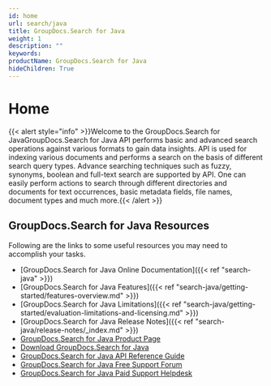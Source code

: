 ```yaml
---
id: home
url: search/java
title: GroupDocs.Search for Java
weight: 1
description: ""
keywords: 
productName: GroupDocs.Search for Java
hideChildren: True
---
```

#  Home 

{{< alert style="info" >}}Welcome to the GroupDocs.Search for JavaGroupDocs.Search for Java API performs basic and advanced search operations against various formats to gain data insights. API is used for indexing various documents and performs a search on the basis of different search query types. Advance searching techniques such as fuzzy, synonyms, boolean and full-text search are supported by API. One can easily perform actions to search through different directories and documents for text occurrences, basic metadata fields, file names, document types and much more.{{< /alert >}}

## GroupDocs.Search for Java Resources

Following are the links to some useful resources you may need to accomplish your tasks.

*   [GroupDocs.Search for Java Online Documentation]({{< ref "search-java" >}})
*   [GroupDocs.Search for Java Features]({{< ref "search-java/getting-started/features-overview.md" >}})
*   [GroupDocs.Search for Java Limitations]({{< ref "search-java/getting-started/evaluation-limitations-and-licensing.md" >}})
*   [GroupDocs.Search for Java Release Notes]({{< ref "search-java/release-notes/_index.md" >}})
*   [GroupDocs.Search for Java Product Page](https://products.groupdocs.com/search/java)
*   [Download GroupDocs.Search for Java](https://artifact.groupdocs.com/webapp/#/artifacts/browse/tree/General/repo/com/groupdocs/groupdocs-search)
*   [GroupDocs.Search for Java API Reference Guide](https://apireference.groupdocs.com/java/search)
*   [GroupDocs.Search for Java Free Support Forum](https://forum.groupdocs.com/c/search)
*   [GroupDocs.Search for Java Paid Support Helpdesk](https://helpdesk.groupdocs.com/)
